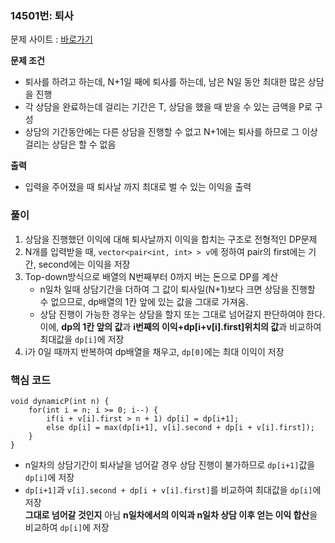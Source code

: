 ### 14501번: 퇴사

문제 사이트 : [바로가기](https://www.acmicpc.net/problem/14501)

**문제 조건**
- 퇴사를 하려고 하는데, N+1일 째에 퇴사를 하는데, 남은 N일 동안 최대한 많은 상담을 진행
- 각 상담을 완료하는데 걸리는 기간은 T, 상담을 했을 때 받을 수 있는 금액을 P로 구성
- 상담의 기간동안에는 다른 상담을 진행할 수 없고 N+1에는 퇴사를 하므로 그 이상 걸리는 상담은 할 수 없음

**출력**  
- 입력을 주어졌을 때 퇴사날 까지 최대로 벌 수 있는 이익을 출력

### 풀이
1. 상담을 진행했던 이익에 대해 퇴사날까지 이익을 합치는 구조로 전형적인 DP문제
2. N개를 입력받을 때, `vector<pair<int, int> > v`에 정하여 pair의 first에는 기간, second에는 이익을 저장
3. Top-down방식으로 배열의 N번째부터 0까지 버는 돈으로 DP를 계산
    - n일차 일때 상담기간을 더하여 그 값이 퇴사일(N+1)보다 크면 상담을 진행할 수 없으므로, dp배열의 1칸 앞에 있는 값을 그대로 가져옴.
    - 상담 진행이 가능한 경우는 상담을 할지 또는 그대로 넘어갈지 판단하여야 한다. 이에, **dp의 1칸 앞의 값**과 **i번째의 이익+dp[i+v[i].first]위치의 값**과 비교하여 최대값을 `dp[i]`에 저장
4. i가 0일 때까지 반복하여 dp배열을 채우고, `dp[0]`에는 최대 이익이 저장

### 핵심 코드
```
void dynamicP(int n) {
    for(int i = n; i >= 0; i--) {
        if(i + v[i].first > n + 1) dp[i] = dp[i+1];
        else dp[i] = max(dp[i+1], v[i].second + dp[i + v[i].first]);
    }
}
```
- n일차의 상담기간이 퇴사날을 넘어갈 경우 상담 진행이 불가하므로 `dp[i+1]`값을 `dp[i]`에 저장
- `dp[i+1]`과 `v[i].second + dp[i + v[i].first]`를 비교하여 최대값을 `dp[i]`에 저장  
**그대로 넘어갈 것인지** 아님 **n일차에서의 이익과 n일차 상담 이후 얻는 이익 합산**을 비교하여 `dp[i]`에 저장
